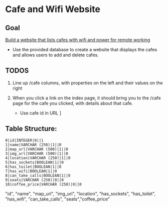 # Cafe and Wifi Website

## Goal

<u>Build a website that lists cafes with wifi and power for remote working</u>

* Use the provided database to create a website that displays the cafes and 
allows users to add and delete cafes.

## TODOS

1. Line up /cafe columns, with properties on the left and their values on the right

1. When you click a link on the index page, it should bring you to the /cafe page
for the cafe you clicked, with details about that cafe.
    * Use cafe id in URL
]
## Table Structure:

```
0|id|INTEGER|0||1
1|name|VARCHAR (250)|1||0
2|map_url|VARCHAR (500)|1||0
3|img_url|VARCHAR (500)|1||0
4|location|VARCHAR (250)|1||0
5|has_sockets|BOOLEAN|1||0
6|has_toilet|BOOLEAN|1||0
7|has_wifi|BOOLEAN|1||0
8|can_take_calls|BOOLEAN|1||0
9|seats|VARCHAR (250)|0||0
10|coffee_price|VARCHAR (250)|0||0
```
"id", "name", "map_url", "img_url", "location", "has_sockets", "has_toilet", "has_wifi", "can_take_calls", "seats","coffee_price" 

